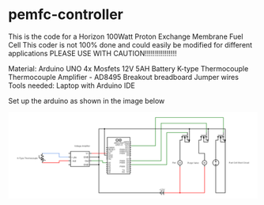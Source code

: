 # pemfc-controller
This is the code for a Horizon 100Watt Proton Exchange Membrane Fuel Cell
This coder is not 100% done and could easily be modified for different applications
PLEASE USE WITH CAUTION!!!!!!!!!!!!!!!!


Material: Arduino UNO
          4x Mosfets
          12V 5AH Battery
          K-type Thermocouple
          Thermocouple Amplifier - AD8495 Breakout
          breadboard
          Jumper wires
Tools needed:
          Laptop with Arduino IDE
         
Set up the arduino as shown in the image below

![](circuit%20(1).png)
